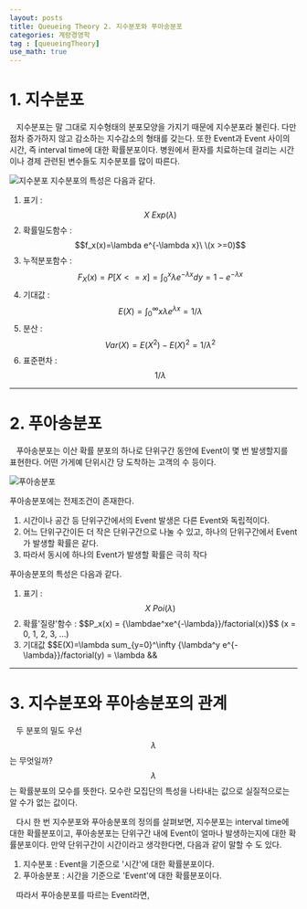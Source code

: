 ```yaml
---
layout: posts
title: Queueing Theory 2. 지수분포와 푸아송분포
categories: 계량경영학
tag : [queueingTheory]
use_math: true
---
```

# 1. 지수분포  
&nbsp;&nbsp;&nbsp;지수분포는 말 그대로 지수형태의 분포모양을 가지기 때문에 지수분포라 불린다. 다만 점차 증가하지 않고 감소하는 지수감소의 형태를 갖는다. 또한 Event과 Event 사이의 시간, 즉 interval time에 대한 확률분포이다. 병원에서 환자를 치료하는데 걸리는 시간이나 경제 관련된 변수들도 지수분포를 많이 따른다. 

![지수분포](https://upload.wikimedia.org/wikipedia/commons/e/ec/Exponential_pdf.svg)
지수분포의 특성은 다음과 같다.  
1. 표기 : $$X ~ Exp(\lambda)$$
2. 확률밀도함수 : $$f_x(x)=\lambda e^{-\lambda x}\ \(x >=0)$$
3. 누적분포함수 : $$F_X(x)=P[X<=x]=\int_0^x \lambda e^{-\lambda x}dy=1-e^{-\lambda x}$$
4. 기대값 : $$E(X) = \int_0^\infty x \lambda e^{\lambda x} = 1/\lambda$$
5. 분산 : $$Var(X) = E(X^2) - E(X)^2 = 1/{\lambda^2}$$
6. 표준편차 : $$1/\lambda$$

---
# 2. 푸아송분포 
&nbsp;&nbsp;&nbsp;푸아송분포는 이산 확률 분포의 하나로 단위구간 동안에 Event이 몇 번 발생할지를 표현한다. 어떤 가게예 단위시간 당 도착하는 고객의 수 등이다. 

![푸아송분포](https://upload.wikimedia.org/wikipedia/commons/1/16/Poisson_pmf.svg)

푸아송분포에는 전제조건이 존재한다.  
1. 시간이나 공간 등 단위구간에서의 Event 발생은 다른 Event와 독립적이다.  
2. 어느 단위구간이든 더 작은 단위구간으로 나눌 수 있고, 하나의 단위구간에서 Event가 발생할 확률은 같다.  
3. 따라서 동시에 하나의 Event가 발생할 확률은 극히 작다  

푸아송분포의 특성은 다음과 같다.  
1. 표기 : $$X~Poi(\lambda)$$
2. 확률'질량'함수 : $$P_x(x) = {\lambdae^xe^{-\lambda}}/factorial(x)}$$ (x = 0, 1, 2, 3, ...)
3. 기대값 $$E(X)=\lambda sum_{y=0}^\infty {\lambda^y e^{-\lambda}}/factorial(y) = \lambda &&

---
# 3. 지수분포와 푸아송분포의 관계
&nbsp;&nbsp;&nbsp;두 분포의 밀도 우선 $$\lambda$$는 무엇일까? $$\lambda$$는 확률분포의 모수를 뜻한다. 모수란 모집단의 특성을 나타내는 값으로 실질적으로는 알 수가 없는 값이다. 

&nbsp;&nbsp;&nbsp;다시 한 번 지수분포와 푸아송분포의 정의를 살펴보면, 지수분포는 interval time에 대한 확률분포이고, 푸아송분포는 단위구간 내에 Event이 얼마나 발생하는지에 대한 확률분포이다. 만약 단위구간이 시간이라고 생각한다면, 다음과 같이 말할 수 도 있다. 
1. 지수분포 : Event을 기준으로 '시간'에 대한 확률분포이다. 
2. 푸아송분포 : 시간을 기준으로 'Event'에 대한 확률분포이다. 

&nbsp;&nbsp;&nbsp;따라서 푸아송분포를 따르는 Event라면, 


